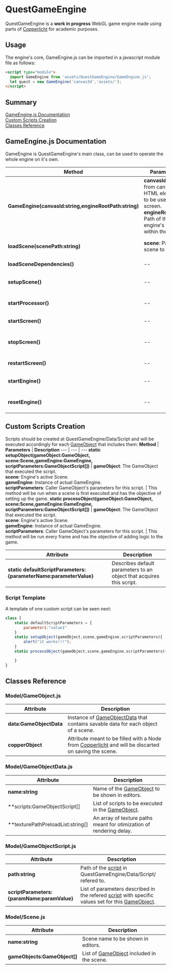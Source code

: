 # QuestGameEngine

QuestGameEngine is a **work in progress** WebGL game engine made using parts of [Copperlicht](https://www.ambiera.com/copperlicht/) for academic purposes.

## Usage

The engine's core, GameEngine.js can be imported in a javascript module file as follows:
```html
<script type="module">
  import GameEngine from 'assets/QuestGameEngine/GameEngine.js';
  let quest = new GameEngine('canvas3d','assets/');
</script>
```
## Summary

[GameEngine.js Documentation](#gameengine.js-documentation)<br/>
[Custom Scripts Creation](#custom-scripts-creation)<br/>
[Classes Reference](#classes-reference)

## GameEngine.js Documentation

GameEngine is QuestGameEngine's main class, can be used to operate the whole engine on it's own.

**Method** | **Parameters** | **Description**
--- | --- | ---
**GameEngine(canvasId:string,engineRootPath:string)** | **canvasId**: Id from canvas HTML element to be used as screen. <br/> **engineRootPath**: Path of the engine's root within the site. | Constructor for QuestGameEngine main class.
**loadScene(scenePath:string)** | **scene**: Path of a scene to load. | Loads a scene exported or created in QuestGameEngine/Data/Scene
**loadSceneDependencies()** | -- | Loads scripts and textures used in active loaded scene.
**setupScene()** | -- | Runs each script's [setupObject](#script-template) function for every game object that includes it.
**startProcessor()** | -- | Begins the execution every frame of script's [processObject](#script-template) function
**startScreen()** | -- | Starts rendering meshes added to Copperlicht's scene.
**stopScreen()** | -- | Recreates classes associated with rendering, also clearing any mesh added to [Copperlicht](https://www.ambiera.com/copperlicht/)'s scene.
**restartScreen()** | -- | Removes meshes added to [Copperlicht](https://www.ambiera.com/copperlicht/)'s scene.
**startEngine()** | -- | Starts rendering and processing of scripts of active ascene.
**resetEngine()** | -- | Recreates classes associated with GameEngine, reseting the whole game.

## Custom Scripts Creation

Scripts should be created at QuestGameEngine/Data/Script and will be executed accordingly for each [GameObject](#classes-reference) that includes them:
**Method** | **Parameters** | **Description**
--- | --- | ---
**static setupObject(gameObject:GameObject,<br/>scene:Scene,gameEngine:GameEngine,<br/>scriptParameters:GameObjectScript[])** | **gameObject**: The GameObject that executed the script. <br/> **scene**: Engine's active Scene. <br/> **gameEngine**: Instance of actual GameEngine. <br/> **scriptParameters**: Caller GameObject's parameters for this script. | This method will be run when a scene is first executed and has the objective of setting up the game.
**static processObject(gameObject:GameObject,<br/>scene:Scene,gameEngine:GameEngine,<br/>scriptParameters:GameObjectScript[])** | **gameObject**: The GameObject that executed the script. <br/> **scene**: Engine's active Scene. <br/> **gameEngine**: Instance of actual GameEngine. <br/> **scriptParameters**: Caller GameObject's parameters for this script. | This method will be run every frame and has the objective of adding logic to the game.

**Attribute** | **Description**
--- | ---
**static defaultScriptParameters:{parameterName:parameterValue}** | Describes default parameters to an object that acquires this script.

### Script Template
A template of one custom script can be seen next:
```javascript
class {
    static defaultScriptParameters = {
        parameter1:"value1"
    }
    static setupObject(gameObject,scene,gameEngine,scriptParameters){
        alert("it works!!!");
    }
    static processObject(gameObject,scene,gameEngine,scriptParameters){

    }   
}
```

## Classes Reference

### Model/GameObject.js
**Attribute** | **Description**
--- | ---
**data:GameObjectData** | Instance of [GameObjectData](#model/gameobjectdata.js) that contains savable data for each object of a scene.
**copperObject** | Attribute meant to be filled with a Node from [Copperlicht](https://www.ambiera.com/copperlicht/) and will be discarted on saving the scene.

### Model/GameObjectData.js

**Attribute** | **Description**
--- | ---
**name:string** | Name of the [GameObject](#model/gameobject.js) to be shown in editors.
**scripts:GameObjectScript[] | List of scripts to be executed in the [GameObject](#model/gameobject.js).
**texturePathPreloadList:string[] | An array of texture paths meant for otimization of rendering delay.

### Model/GameObjectScript.js

**Attribute** | **Description**
--- | ---
**path:string** | Path of the [script](#custom-script-creation) in QuestGameEngine/Data/Script/ refered to.
**scriptParameters:{paramName:paramValue}** | List of parameters described in the refered [script](#custom-script-creation) with specific values set for this [GameObject](#model/gameobject.js).

### Model/Scene.js
**Attribute** | **Description**
--- | ---
**name:string** | Scene name to be shown in editors.
**gameObjects:GameObject[]** | List of [GameObject](#model/gameobject.js) included in the scene.





